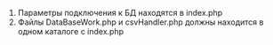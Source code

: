 1. Параметры подключения к БД находятся в index.php
2. Файлы DataBaseWork.php и csvHandler.php должны находится в одном каталоге с index.php
